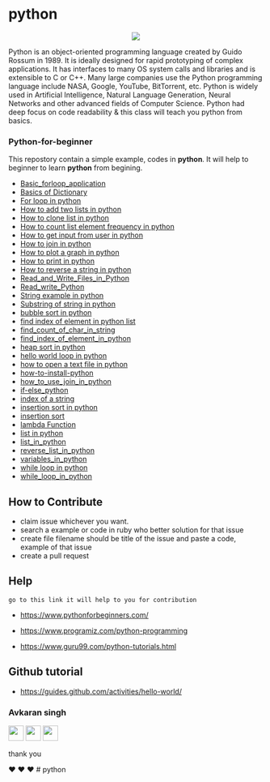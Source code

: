 # python

<p align="center">
  <img src="https://www.bytelion.com/wp-content/uploads/2015/12/pythonlogo.jpg"/>
</p>


Python is an object-oriented programming language created by Guido Rossum in 1989. It is ideally designed for rapid prototyping of complex applications. It has interfaces to many OS system calls and libraries and is extensible to C or C++. Many large companies use the Python programming language include NASA, Google, YouTube, BitTorrent, etc.
Python is widely used in Artificial Intelligence, Natural Language Generation, Neural Networks and other advanced fields of Computer Science. Python had deep focus on code readability & this class will teach you python from basics.


### Python-for-beginner
This repostory contain a simple example, codes in <strong>python</strong>. It will help to beginner to learn <strong>python</strong> from begining.


- [Basic_forloop_application](/avsingh999/Python-for-beginner/blob/master/Basic_forloop_application.md)
- [Basics of Dictionary](/avsingh999/Python-for-beginner/blob/master/Basics%20of%20Dictionary.md)
- [For loop in python](/avsingh999/Python-for-beginner/blob/master/For%20loop%20in%20python.md)
- [How to add two lists in python](/avsingh999/Python-for-beginner/blob/master/How%20to%20add%20two%20lists%20in%20python.md)
- [How to clone list in python](/avsingh999/Python-for-beginner/blob/master/How%20to%20clone%20list%20in%20python.md)
- [How to count list element frequency in python](/avsingh999/Python-for-beginner/blob/master/How%20to%20count%20list%20element%20frequency%20in%20python.md)
- [How to get input from user in python](/avsingh999/Python-for-beginner/blob/master/How%20to%20get%20input%20from%20user%20in%20python.md)
- [How to join in python](/avsingh999/Python-for-beginner/blob/master/How%20to%20join%20in%20python.md)
- [How to plot a graph in python](/avsingh999/Python-for-beginner/blob/master/How%20to%20plot%20a%20graph%20in%20python.md)
- [How to print in python](/avsingh999/Python-for-beginner/blob/master/How%20to%20print%20in%20python.md)
- [How to reverse a string in python](/avsingh999/Python-for-beginner/blob/master/How%20to%20reverse%20a%20string%20in%20python.md)
- [Read_and_Write_Files_in_Python](/avsingh999/Python-for-beginner/blob/master/Read_and_Write_Files_in_Python.md)
- [Read_write_Python](/avsingh999/Python-for-beginner/blob/master/Read_write_Python.md)
- [String example in python](/avsingh999/Python-for-beginner/blob/master/String%20example%20in%20python.md)
- [Substring of string in python](/avsingh999/Python-for-beginner/blob/master/Substring%20of%20string%20in%20python.md)
- [bubble sort in python](/avsingh999/Python-for-beginner/blob/master/bubble%20sort%20in%20python.md)
- [find index of element in python list](/avsingh999/Python-for-beginner/blob/master/find%20index%20of%20element%20in%20python%20list.md)
- [find_count_of_char_in_string](/avsingh999/Python-for-beginner/blob/master/find_count_of_char_in_string.md)
- [find_index_of_element_in_python](/avsingh999/Python-for-beginner/blob/master/find_index_of_element_in_python.md)
- [heap sort in python](/avsingh999/Python-for-beginner/blob/master/heap%20sort%20in%20python.md)
- [hello world loop in python](/avsingh999/Python-for-beginner/blob/master/hello%20world%20loop%20in%20python.md)
- [how to open a text file in python](/avsingh999/Python-for-beginner/blob/master/how%20to%20open%20a%20text%20file%20in%20python.md)
- [how-to-install-python](/avsingh999/Python-for-beginner/blob/master/how-to-install-python.md)
- [how_to_use_join_in_python](/avsingh999/Python-for-beginner/blob/master/how_to_use_join_in_python.md)
- [if-else_python](/avsingh999/Python-for-beginner/blob/master/if-else_python.md)
- [index of a string](/avsingh999/Python-for-beginner/blob/master/index%20of%20a%20string.md)
- [insertion sort in python](/avsingh999/Python-for-beginner/blob/master/insertion%20sort%20in%20python.md)
- [insertion sort](/avsingh999/Python-for-beginner/blob/master/insertion%20sort.md)
- [lambda Function](/avsingh999/Python-for-beginner/blob/master/lambda%20Function.md)
- [list in python](/avsingh999/Python-for-beginner/blob/master/list%20in%20python.md)
- [list_in_python](/avsingh999/Python-for-beginner/blob/master/list_in_python.md)
- [reverse_list_in_python](/avsingh999/Python-for-beginner/blob/master/reverse_list_in_python.md)
- [variables_in_python](/avsingh999/Python-for-beginner/blob/master/variables_in_python.md)
- [while loop in python](/avsingh999/Python-for-beginner/blob/master/while%20loop%20in%20python.md)
- [while_loop_in_python](/avsingh999/Python-for-beginner/blob/master/while_loop_in_python.md)



## How to Contribute

- claim issue whichever you want.
- search a example or code in ruby who better solution for that issue
- create file filename should be title of the issue and paste a code, example of that issue
- create a pull request

## Help
```
go to this link it will help to you for contribution
```

- https://www.pythonforbeginners.com/

- https://www.programiz.com/python-programming

- https://www.guru99.com/python-tutorials.html

## Github tutorial

- https://guides.github.com/activities/hello-world/

### Avkaran singh

[<img src="https://image.flaticon.com/icons/svg/34/34238.svg" width="30" padding="10">](https://twitter.com/avsingh07492100)
[<img src="https://upload.wikimedia.org/wikipedia/commons/9/91/Octicons-mark-github.svg" width="30" padding="10">](https://github.com/avsingh999)
[<img src="https://cdn3.iconfinder.com/data/icons/transparent-on-dark-grey/500/icon-04-512.png" width="30" padding="10">](https://www.instagram.com/avsingh999/)

thank you

:heart: :heart: :heart: # python
